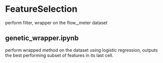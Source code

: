 # FeatureSelection
perform filter, wrapper on the flow_,meter dataset

## genetic_wrapper.ipynb
perform wrapped method on the dataset using logistic regression, outputs the best performing subset of features in its last cell. 
